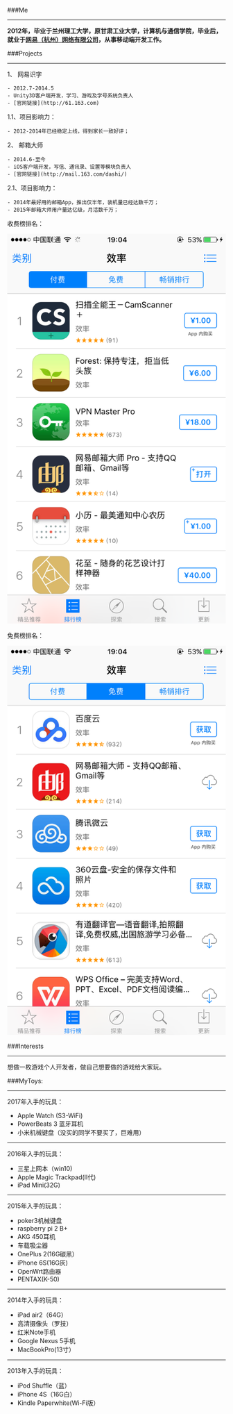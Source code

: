 ###Me
****
**2012年，毕业于兰州理工大学，原甘肃工业大学，计算机与通信学院，毕业后，就业于[网易（杭州）网络有限公司](http:www.163.com)，从事移动端开发工作。**

###Projects
****

1、 网易识字

	- 2012.7-2014.5
	- Unity3D客户端开发，学习、游戏及学号系统负责人
	- [官网链接](http://61.163.com)

1.1、项目影响力：

	- 2012-2014年已经稳定上线，得到家长一致好评；

2、 邮箱大师

	- 2014.6-至今
	- iOS客户端开发，写信、通讯录、设置等模块负责人
	- [官网链接](http://mail.163.com/dashi/)

2.1、项目影响力：

	- 2014年最好用的邮箱App，推出仅半年，装机量已经达数千万；
	- 2015年邮箱大师用户量达亿级，月活数千万；

收费榜排名：

![MailMasterPro][1]

免费榜排名：

![MailMaster][2]

###Interests
****
想做一枚游戏个人开发者，做自己想要做的游戏给大家玩。

###MyToys:

****
2017年入手的玩具：

- Apple Watch (S3-WiFi)
- PowerBeats 3 蓝牙耳机
- 小米机械键盘（没买的同学不要买了，巨难用）

****
2016年入手的玩具：

- 三星上网本（win10)
- Apple Magic Trackpad(II代)
- iPad Mini(32G)

****
2015年入手的玩具：

- poker3机械键盘
- raspberry pi 2 B+
- AKG 450耳机
- 车载吸尘器
- OnePlus 2(16G碳黑）
- iPhone 6S(16G灰)
- OpenWrt路由器
- PENTAX(K-50)

****
2014年入手的玩具：

- iPad air2（64G）
- 高清摄像头（罗技）
- 红米Note手机
- Google Nexus 5手机
- MacBookPro(13寸）

****
2013年入手的玩具：

- iPod Shuffle（蓝）
- iPhone 4S（16G白）
- Kindle Paperwhite(Wi-Fi版）

[1]:./Resources/MailMasterPro_2016-01-30.png
[2]:./Resources/MailMaster_2016-01-30.png
